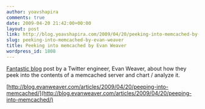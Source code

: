 ```yaml
---
author: yoavshapira
comments: true
date: 2009-04-20 21:42:00+00:00
layout: post
link: http://blog.yoavshapira.com/2009/04/20/peeking-into-memcached-by-evan-weaver/
slug: peeking-into-memcached-by-evan-weaver
title: Peeking into memcached by Evan Weaver
wordpress_id: 1808
---
```


[Fantastic blog](http://blog.evanweaver.com/articles/2009/04/20/peeping-into-memcached/) post by a Twitter engineer, Evan Weaver, about how they peek into the contents of a memcached server and chart / analyze it.  

  


[http://blog.evanweaver.com/articles/2009/04/20/peeping-into-memcached/](http://blog.evanweaver.com/articles/2009/04/20/peeping-into-memcached/)  

